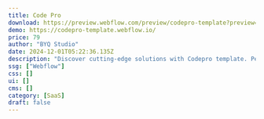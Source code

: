 ```yaml
---
title: Code Pro
download: https://preview.webflow.com/preview/codepro-template?preview=4e3a93512fb0a7ad837f0db2b2533f0f
demo: https://codepro-template.webflow.io/
price: 79
author: "BYQ Studio"
date: 2024-12-01T05:22:36.135Z
description: "Discover cutting-edge solutions with Codepro template. Perfect for showcasing your services, portfolio, and team, this responsive design offers a sleek, modern look to attract clients and drive business growth."
ssg: ["Webflow"]
css: []
ui: []
cms: []
category: [SaaS]
draft: false
---
```


